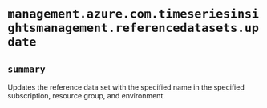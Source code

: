 # `management.azure.com.timeseriesinsightsmanagement.referencedatasets.update`

## `summary`
Updates the reference data set with the specified name in the specified subscription, resource group, and environment.


